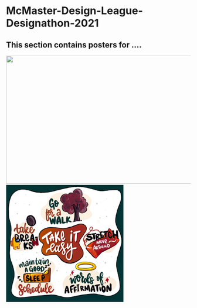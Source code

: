# McMaster-Design-League-Designathon-2021

## This section contains posters for ....


<img src="/mdl_merch.png" width="512" height="350">

<img src="/image1.jpeg" width="320" height="320">



